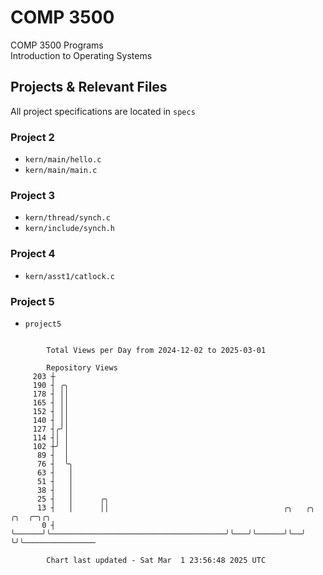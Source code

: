# COMP 3500
COMP 3500 Programs  
Introduction to Operating Systems  
## Projects & Relevant Files
All project specifications are located in `specs`
### Project 2
- `kern/main/hello.c`
- `kern/main/main.c`
### Project 3
- `kern/thread/synch.c`
- `kern/include/synch.h`
### Project 4
- `kern/asst1/catlock.c`
### Project 5
- `project5`

```

        Total Views per Day from 2024-12-02 to 2025-03-01

        Repository Views
     203 ┼
     190 ┤ ╭╮
     178 ┤ ││
     165 ┤ ││
     152 ┤ ││
     140 ┤ ││
     127 ┤╭╯│
     114 ┤│ │
     102 ┼╯ │
      89 ┤  │
      76 ┤  ╰╮
      63 ┤   │
      51 ┤   │
      38 ┤   │
      25 ┤   │      ╭╮
      13 ┤   │      ││                                       ╭╮   ╭╮      ╭╮  ╭─╮╭╮
       0 ┤   ╰──────╯╰───────────────────────────────────────╯╰───╯╰──────╯╰──╯ ╰╯╰────────────────

        Chart last updated - Sat Mar  1 23:56:48 2025 UTC
        
```
